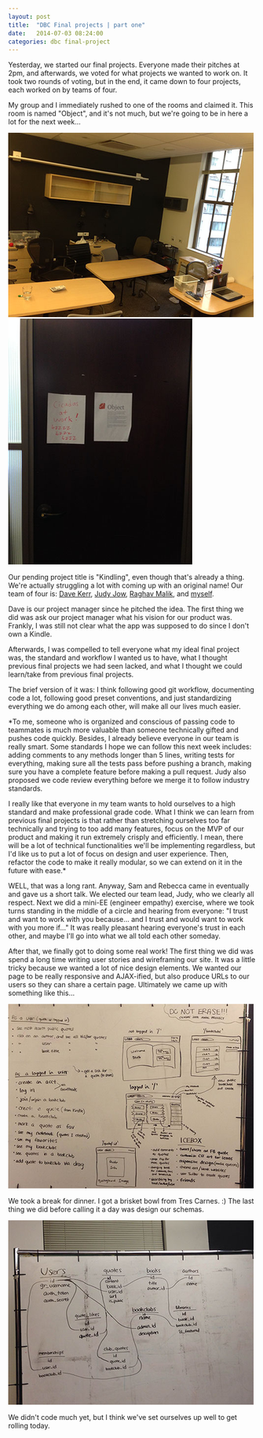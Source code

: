```yaml
---
layout: post
title:  "DBC Final projects | part one"
date:   2014-07-03 08:24:00
categories: dbc final-project
---
```


Yesterday, we started our final projects. Everyone made their pitches at 2pm, and afterwards, we voted for what projects we wanted to work on. It took two rounds of voting, but in the end, it came down to four projects, each worked on by teams of four. 

My group and I immediately rushed to one of the rooms and claimed it. This room is named "Object", and it's not much, but we're going to be in here a lot for the next week...

![object room](/assets/object.JPG)
![sign](/assets/sign.JPG)

Our pending project title is "Kindling", even though that's already a thing. We're actually struggling a lot with coming up with an original name! Our team of four is: [Dave Kerr][dave-github], [Judy Jow][judy-github], [Raghav Malik][raghav-github], and [myself][ken-github].

Dave is our project manager since he pitched the idea. The first thing we did was ask our project manager what his vision for our product was. Frankly, I was still not clear what the app was supposed to do since I don't own a Kindle.

Afterwards, I was compelled to tell everyone what my ideal final project was, the standard and workflow I wanted us to have, what I thought previous final projects we had seen lacked, and what I thought we could learn/take from previous final projects. 

The brief version of it was: I think following good git workflow, documenting code a lot, following good preset conventions, and just standardizing everything we do among each other, will make all our lives much easier. 

*To me, someone who is organized and conscious of passing code to teammates is much more valuable than someone technically gifted and pushes code quickly. Besides, I already believe everyone in our team is really smart. Some standards I hope we can follow this next week includes: adding comments to any methods longer than 5 lines, writing tests for everything, making sure all the tests pass before pushing a branch, making sure you have a complete feature before making a pull request. Judy also proposed we code review everything before we merge it to follow industry standards. 

I really like that everyone in my team wants to hold ourselves to a high standard and make professional grade code. What I think we can learn from previous final projects is that rather than stretching ourselves too far technically and trying to too add many features, focus on the MVP of our product and making it run extremely crisply and efficiently. I mean, there will be a lot of technical functionalities we'll be implementing regardless, but I'd like us to put a lot of focus on design and user experience. Then, refactor the code to make it really modular, so we can extend on it in the future with ease.* 

WELL, that was a long rant. Anyway, Sam and Rebecca came in eventually and gave us a short talk. We elected our team lead, Judy, who we clearly all respect. Next we did a mini-EE (engineer empathy) exercise, where we took turns standing in the middle of a circle and hearing from everyone: "I trust and want to work with you because... and I trust and would want to work with you more if..." It was really pleasant hearing everyone's trust in each other, and maybe I'll go into what we all told each other someday.

After that, we finally got to doing some real work! The first thing we did was spend a long time writing user stories and wireframing our site. It was a little tricky because we wanted a lot of nice design elements. We wanted our page to be really responsive and AJAX-ified, but also produce URLs to our users so they can share a certain page. Ultimately we came up with something like this...

![wireframe](/assets/wireframe.JPG)  

We took a break for dinner. I got a brisket bowl from Tres Carnes. :) The last thing we did before calling it a day was design our schemas.

![schema](/assets/schema.JPG)

We didn't code much yet, but I think we've set ourselves up well to get rolling today. 

[dave-github]: https://github.com/davek09
[judy-github]: https://github.com/jjow
[raghav-github]: https://github.com/raghav1987
[ken-github]: https://github.com/ksin